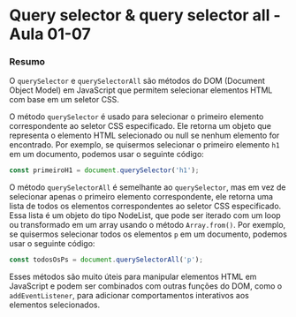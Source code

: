 <!--
Antes de publicar a issue, lembre-se de clicar na aba "Preview", para visualizar se a formatação está correta =)
-->

<!-- Escreva/insira as imagens após essa linha -->

# Query selector & query selector all - Aula 01-07

### Resumo

O `querySelector` e `querySelectorAll` são métodos do DOM (Document Object Model) em JavaScript que permitem selecionar elementos HTML com base em um seletor CSS.

O método `querySelector` é usado para selecionar o primeiro elemento correspondente ao seletor CSS especificado. Ele retorna um objeto que representa o elemento HTML selecionado ou null se nenhum elemento for encontrado. Por exemplo, se quisermos selecionar o primeiro elemento `h1` em um documento, podemos usar o seguinte código:

```javascript
const primeiroH1 = document.querySelector('h1');
```

O método `querySelectorAll` é semelhante ao `querySelector`, mas em vez de selecionar apenas o primeiro elemento correspondente, ele retorna uma lista de todos os elementos correspondentes ao seletor CSS especificado. Essa lista é um objeto do tipo NodeList, que pode ser iterado com um loop ou transformado em um array usando o método `Array.from()`. Por exemplo, se quisermos selecionar todos os elementos `p` em um documento, podemos usar o seguinte código:

```javascript
const todosOsPs = document.querySelectorAll('p');
```

Esses métodos são muito úteis para manipular elementos HTML em JavaScript e podem ser combinados com outras funções do DOM, como o `addEventListener`, para adicionar comportamentos interativos aos elementos selecionados.
